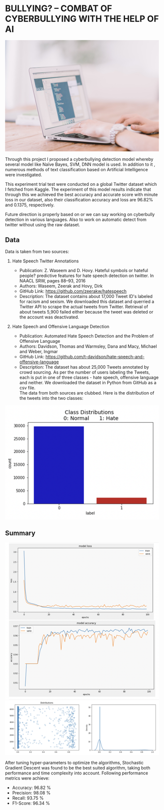 # BULLYING? – COMBAT OF CYBERBULLYING WITH THE HELP OF AI

![BULLYING](https://github.com/Ansh-create/BULLYING-COMBAT-OF-CYBERBULLYING-WITH-THE-HELP-OF-AI/blob/main/crew-4Hg8LH9Hoxc-unsplash.jpg)

Through this project I proposed a cyberbullying detection model whereby several model like Naïve Bayes, SVM, DNN model is used. In addition to it , numerous methods of text classification based on Artificial Intelligence were investigated.

This experiment trial test were conducted on a global Twitter dataset which I fetched from Kaggle. The experiment of this model results indicate that through this we achieved the best accuracy and accurate score with minute loss in our dataset, also their classification accuracy and loss are 96.82% and 0.1375, respectively.

Future direction is properly based on or we can say working on cyberbully detection in various languages. Also to work on automatic detect from twitter without using the raw dataset.

## Data
Data is taken from two sources:
1.	Hate Speech Twitter Annotations
    - Publication: 
Z. Waseem and D. Hovy. Hateful symbols or hateful people? predictive features for hate speech detection on twitter. In NAACL SRW, pages 88–93, 2016 
    - Authors: Waseem, Zeerak and Hovy, Dirk
    - GitHub Link: https://github.com/zeerakw/hatespeech
    -	Description: 
The dataset contains about 17,000 Tweet ID's labeled for racism and sexism. We downloaded this dataset and querried a Twitter API to scrape the actual tweets from Twitter. Retrieval of about tweets 5,900 failed either because the tweet was deleted or the account was deactivated. 

2.	Hate Speech and Offensive Language Detection
    - Publication: 
Automated Hate Speech Detection and the Problem of Offensive Language
    - Authors: Davidson, Thomas and Warmsley, Dana and Macy, Michael and Weber, Ingmar
    - GitHub Link: https://github.com/t-davidson/hate-speech-and-offensive-language
    - Description:
The dataset has about 25,000 Tweets annotated by crowd sourcing. As per the number of users labeling the Tweets, each is put in one of three classes - hate speech, offensive language and neither. We downloaded the dataset in Python from GitHub as a csv file.<br>
The data from both sources are clubbed. Here is the distribution of the tweets into the two classes:


![Dataset](https://github.com/Ansh-create/BULLYING-COMBAT-OF-CYBERBULLYING-WITH-THE-HELP-OF-AI/blob/main/Screenshot%202022-06-03%20at%2011.01.07%20AM.png)



## Summary
![MODEL LOSS & ACCURACY](https://github.com/Ansh-create/BULLYING-COMBAT-OF-CYBERBULLYING-WITH-THE-HELP-OF-AI/blob/main/Screenshot%202022-06-03%20at%2011.01.39%20AM.png)
![MODEL LOSS & ACCURACY](https://github.com/Ansh-create/BULLYING-COMBAT-OF-CYBERBULLYING-WITH-THE-HELP-OF-AI/blob/main/Screenshot%202022-06-03%20at%2011.01.52%20AM.png)

After tuning hyper-parameters to optimize the algorithms, Stochastic Gradient Descent was found to be the best suited algorithm, taking both performance and time complexity into account.
Following performance metrics were achieve:
-	Accuracy: 96.82 %
-	Precision: 98.08 %
-	Recall: 93.75 %
-	F1-Score: 96.34 %
